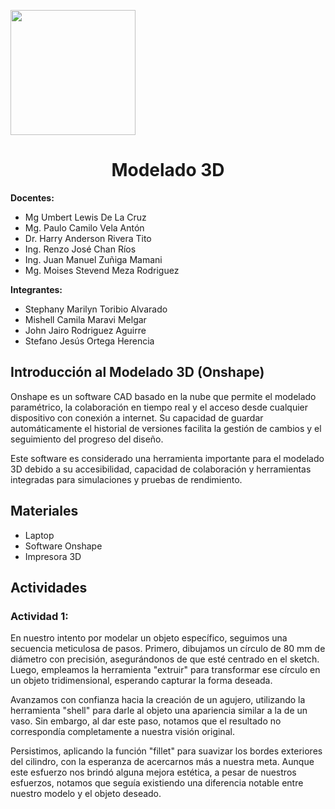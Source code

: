 <p align="left">
  <img src="https://seeklogo.com/images/U/u-cayetano-heredia-logo-CA435ADF8C-seeklogo.com.png" width="200">
  <h1 align="center">Modelado 3D</h1>
</p>

<strong>Docentes:</strong>
- Mg Umbert Lewis De La Cruz
- Mg. Paulo Camilo Vela Antón 
- Dr. Harry Anderson Rivera Tito  
- Ing. Renzo José Chan Ríos
- Ing. Juan Manuel Zuñiga Mamani 
- Mg. Moises Stevend Meza Rodriguez

<strong>Integrantes:</strong>
- Stephany Marilyn Toribio Alvarado
- Mishell Camila Maravi Melgar
- John Jairo Rodriguez Aguirre
- Stefano Jesús Ortega Herencia

## Introducción al Modelado 3D (Onshape)

<p align="justify">
  
Onshape es un software CAD basado en la nube que permite el modelado paramétrico, la colaboración en tiempo real y el acceso desde cualquier dispositivo con conexión a internet. Su capacidad de guardar automáticamente el historial de versiones facilita la gestión de cambios y el seguimiento del progreso del diseño.

Este software es considerado una herramienta importante para el modelado 3D debido a su accesibilidad, capacidad de colaboración y herramientas integradas para simulaciones y pruebas de rendimiento.

## Materiales
- Laptop
- Software Onshape 
- Impresora 3D

## Actividades

### Actividad 1: 
En nuestro intento por modelar un objeto específico, seguimos una secuencia meticulosa de pasos. Primero, dibujamos un círculo de 80 mm de diámetro con precisión, asegurándonos de que esté centrado en el sketch. Luego, empleamos la herramienta "extruir" para transformar ese círculo en un objeto tridimensional, esperando capturar la forma deseada.

Avanzamos con confianza hacia la creación de un agujero, utilizando la herramienta "shell" para darle al objeto una apariencia similar a la de un vaso. Sin embargo, al dar este paso, notamos que el resultado no correspondía completamente a nuestra visión original.

Persistimos, aplicando la función "fillet" para suavizar los bordes exteriores del cilindro, con la esperanza de acercarnos más a nuestra meta. Aunque este esfuerzo nos brindó alguna mejora estética, a pesar de nuestros esfuerzos, notamos que seguía existiendo una diferencia notable entre nuestro modelo y el objeto deseado.

